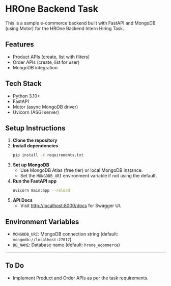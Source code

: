 # HROne Backend Task

This is a sample e-commerce backend built with FastAPI and MongoDB (using Motor) for the HROne Backend Intern Hiring Task.

## Features
- Product APIs (create, list with filters)
- Order APIs (create, list for user)
- MongoDB integration

## Tech Stack
- Python 3.10+
- FastAPI
- Motor (async MongoDB driver)
- Uvicorn (ASGI server)

## Setup Instructions

1. **Clone the repository**
2. **Install dependencies**
   ```bash
   pip install -r requirements.txt
   ```
3. **Set up MongoDB**
   - Use MongoDB Atlas (free tier) or local MongoDB instance.
   - Set the `MONGODB_URI` environment variable if not using the default.
4. **Run the FastAPI app**
   ```bash
   uvicorn main:app --reload
   ```
5. **API Docs**
   - Visit [http://localhost:8000/docs](http://localhost:8000/docs) for Swagger UI.

## Environment Variables
- `MONGODB_URI`: MongoDB connection string (default: `mongodb://localhost:27017`)
- `DB_NAME`: Database name (default: `hrone_ecommerce`)

---

## To Do
- Implement Product and Order APIs as per the task requirements. 
